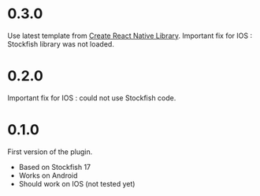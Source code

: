 # 0.3.0

Use latest template from [Create React Native Library](https://callstack.github.io/react-native-builder-bob/create).
Important fix for IOS : Stockfish library was not loaded.

# 0.2.0

Important fix for IOS : could not use Stockfish code.

# 0.1.0

First version of the plugin.
* Based on Stockfish 17
* Works on Android
* Should work on IOS (not tested yet)